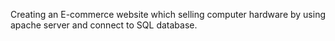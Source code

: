 Creating an E-commerce website which selling computer hardware by using apache server and connect to SQL database.
